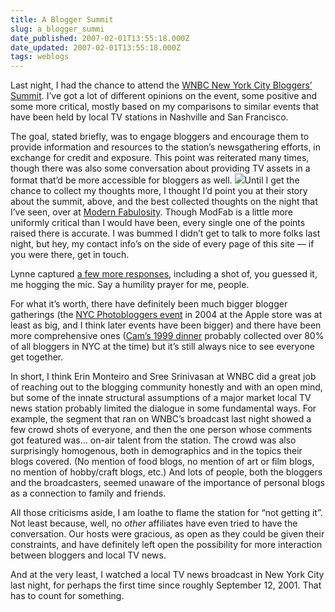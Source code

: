```yaml
---
title: A Blogger Summit
slug: a_blogger_summi
date_published: 2007-02-01T13:55:18.000Z
date_updated: 2007-02-01T13:55:18.000Z
tags: weblogs
---
```


Last night, I had the chance to attend the [WNBC New York City Bloggers’ Summit](http://www.wnbc.com/news/10814198/detail.html). I’ve got a lot of different opinions on the event, some positive and some more critical, mostly based on my comparisons to similar events that have been held by local TV stations in Nashville and San Francisco.

The goal, stated briefly, was to engage bloggers and encourage them to provide information and resources to the station’s newsgathering efforts, in exchange for credit and exposure. This point was reiterated many times, though there was also some conversation about providing TV assets in a format that’d be more accessible for bloggers as well.
![](http://www.wnbc.com/2007/0122/10814200_240X180.jpg)Until I get the chance to collect my thoughts more, I thought I’d point you at their story about the summit, above, and the best collected thoughts on the night that I’ve seen, over at [Modern Fabulosity](http://modernfabulousity.blogspot.com/2007/02/10-things-i-learned-at-new-york.html). Though ModFab is a little more uniformly critical than I would have been, every single one of the points raised there is accurate. I was bummed I didn’t get to talk to more folks last night, but hey, my contact info’s on the side of every page of this site — if you were there, get in touch.

Lynne captured [a few more responses](http://www.lynnedjohnson.com/diary/new_york_city_blogger_summit/), including a shot of, you guessed it, me hogging the mic. Say a humility prayer for me, people.

For what it’s worth, there have definitely been much bigger blogger gatherings (the [NYC Photobloggers event](http://nyc.photobloggers.org/nyc/) in 2004 at the Apple store was at least as big, and I think later events have been bigger) and there have been more comprehensive ones ([Cam’s 1999 dinner](http://camworld.com/party/#NYC) probably collected over 80% of all bloggers in NYC at the time) but it’s still always nice to see everyone get together.

In short, I think Erin Monteiro and Sree Srinivasan at WNBC did a great job of reaching out to the blogging community honestly and with an open mind, but some of the innate structural assumptions of a major market local TV news station probably limited the dialogue in some fundamental ways. For example, the segment that ran on WNBC’s broadcast last night showed a few crowd shots of everyone, and then the one person whose comments got featured was… on-air talent from the station. The crowd was also surprisingly homogenous, both in demographics and in the topics their blogs covered. (No mention of food blogs, no mention of art or film blogs, no mention of hobby/craft blogs, etc.) And lots of people, both the bloggers and the broadcasters, seemed unaware of the importance of personal blogs as a connection to family and friends.

All those criticisms aside, I am loathe to flame the station for “not getting it”. Not least because, well, no *other* affiliates have even tried to have the conversation. Our hosts were gracious, as open as they could be given their constraints, and have definitely left open the possibility for more interaction between bloggers and local TV news.

And at the very least, I watched a local TV news broadcast in New York City last night, for perhaps the first time since roughly September 12, 2001. That has to count for something.

